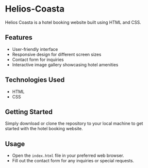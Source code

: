 # Helios-Coasta
Helios Coasta is a hotel booking website built using HTML and CSS.

## Features

- User-friendly interface
- Responsive design for different screen sizes
- Contact form for inquiries
- Interactive image gallery showcasing hotel amenities

## Technologies Used

- HTML
- CSS

## Getting Started

Simply download or clone the repository to your local machine to get started with the hotel booking website.

## Usage

- Open the `index.html` file in your preferred web browser.
- Fill out the contact form for any inquiries or special requests.
